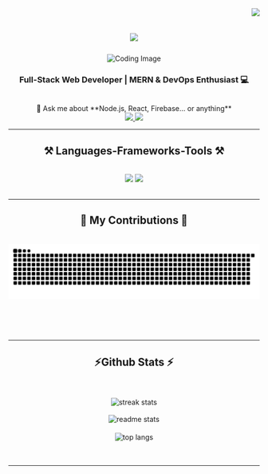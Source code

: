 <img align="right" src="https://visitor-badge.laobi.icu/badge?page_id=salesp07.salesp07" />

<h1 align="center">
    <img src="https://readme-typing-svg.herokuapp.com/?font=Righteous&size=35&center=true&vCenter=true&width=500&height=70&duration=4000&lines=Hi+👋🏻;+I'm+Vaibhav+Sarkar" />
</h1>

<div align="center">
    <img src="https://iili.io/3vdmRx1.gif" alt="Coding Image" width="400" />
</div>

<h3 align="center">Full-Stack Web Developer | MERN & DevOps Enthusiast 💻</h3>

<br/>

<div align="center">
💬 Ask me about **Node.js, React, Firebase... or anything**
 </div>
 
<div align="center"> 
  <a href="mailto:sarkarvaibhav20@gmail.com">
    <img src="https://img.shields.io/badge/Gmail-333333?style=for-the-badge&logo=gmail&logoColor=red" />
  </a>
 <a href="https://linkedin.com/in/vaibhav-sarkar-87181027b" target="_blank">
    <img src="https://img.shields.io/badge/LinkedIn-0077B5?style=for-the-badge&logo=linkedin&logoColor=white" target="_blank" />
  </a>
</div>

 <hr/>
 
<h2 align="center">⚒️ Languages-Frameworks-Tools ⚒️</h2>
<br/>
<div align="center">
    <img src="https://skillicons.dev/icons?i=react,bootstrap,mui,html,css,vscode,github,figma,tailwind,git,r" />
    <img src="https://skillicons.dev/icons?i=nodejs,python,javascript,typescript,express,firebase,mongodb,c,java,nextjs,mysql,flask" /><br>
</div>

<br/>
<hr/>

<div align="center">
  <h2>🐍 My Contributions 🐍</h2>
  <br>
  <img alt="snake eating my contributions" src="https://raw.githubusercontent.com/DeveloperVaibhav1/DeveloperVaibhav1/refs/heads/output/github-snake.svg" />
  
  <br/><br/><br/>
</div>

<hr/>

<h2 align="center">⚡Github Stats ⚡</h2>
<br>
<div align=center >
    <br>
  <img width="350"  src="https://github-readme-streak-stats.herokuapp.com/?user=DeveloperVaibhav1&count_private=true&theme=react&border_radius=10" alt="streak stats"/>
<br><br>
<img width="350"   src="https://github-readme-stats.vercel.app/api?username=DeveloperVaibhav1&show_icons=true&theme=react&rank_icon=github&border_radius=10" alt="readme stats" />
<br/><br>
<img width="350"   align="center"  src="https://github-readme-stats.vercel.app/api/top-langs/?username=DeveloperVaibhav1&hide=HTML&langs_count=8&layout=compact&theme=react&border_radius=10&size_weight=0.5&count_weight=0.5&exclude_repo=github-readme-stats" alt="top langs" />

</div>
<br><br>
</div>

<hr/>
